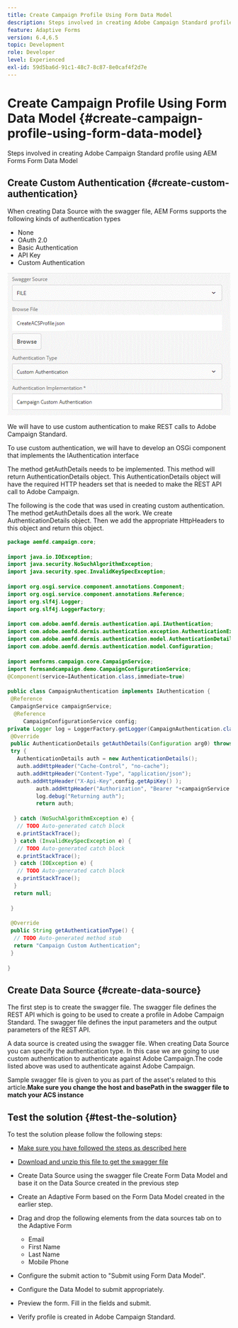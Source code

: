 ```yaml
---
title: Create Campaign Profile Using Form Data Model
description: Steps involved in creating Adobe Campaign Standard profile using  AEM Forms Form Data Model
feature: Adaptive Forms
version: 6.4,6.5
topic: Development
role: Developer
level: Experienced
exl-id: 59d5ba6d-91c1-48c7-8c87-8e0caf4f2d7e
---
```

# Create Campaign Profile Using Form Data Model {#create-campaign-profile-using-form-data-model}

Steps involved in creating Adobe Campaign Standard profile using  AEM Forms Form Data Model

## Create Custom Authentication {#create-custom-authentication}

When creating Data Source with the swagger file, AEM Forms supports the following kinds of authentication types

* None
* OAuth 2.0
* Basic Authentication
* API Key
* Custom Authentication

![campaingfdm](assets/campaignfdm.gif)

We will have to use custom authentication to make REST calls to Adobe Campaign Standard.

To use custom authentication, we will have to develop an OSGi component that implements the  IAuthentication  interface

The method getAuthDetails needs to be implemented. This method will return  AuthenticationDetails  object. This AuthenticationDetails object will have the required HTTP headers set that is needed to make the REST API call to Adobe Campaign.

The following is the code that was used in creating custom authentication. The method getAuthDetails does all the work. We create AuthenticationDetails object. Then we add the appropriate HttpHeaders to this object and return this object.

```java
package aemfd.campaign.core;

import java.io.IOException;
import java.security.NoSuchAlgorithmException;
import java.security.spec.InvalidKeySpecException;

import org.osgi.service.component.annotations.Component;
import org.osgi.service.component.annotations.Reference;
import org.slf4j.Logger;
import org.slf4j.LoggerFactory;

import com.adobe.aemfd.dermis.authentication.api.IAuthentication;
import com.adobe.aemfd.dermis.authentication.exception.AuthenticationException;
import com.adobe.aemfd.dermis.authentication.model.AuthenticationDetails;
import com.adobe.aemfd.dermis.authentication.model.Configuration;

import aemforms.campaign.core.CampaignService;
import formsandcampaign.demo.CampaignConfigurationService;
@Component(service=IAuthentication.class,immediate=true)

public class CampaignAuthentication implements IAuthentication {
 @Reference
 CampaignService campaignService;
  @Reference
     CampaignConfigurationService config;
private Logger log = LoggerFactory.getLogger(CampaignAuthentication.class);
 @Override
 public AuthenticationDetails getAuthDetails(Configuration arg0) throws AuthenticationException {
 try {
   AuthenticationDetails auth = new AuthenticationDetails();
   auth.addHttpHeader("Cache-Control", "no-cache");
   auth.addHttpHeader("Content-Type", "application/json");
   auth.addHttpHeader("X-Api-Key",config.getApiKey() );
         auth.addHttpHeader("Authorization", "Bearer "+campaignService.getAccessToken());
         log.debug("Returning auth");
         return auth;
   
  } catch (NoSuchAlgorithmException e) {
   // TODO Auto-generated catch block
   e.printStackTrace();
  } catch (InvalidKeySpecException e) {
   // TODO Auto-generated catch block
   e.printStackTrace();
  } catch (IOException e) {
   // TODO Auto-generated catch block
   e.printStackTrace();
  }
  return null;
  
 }

 @Override
 public String getAuthenticationType() {
  // TODO Auto-generated method stub
  return "Campaign Custom Authentication";
 }

}

```

## Create Data Source {#create-data-source}

The first step is to create the swagger file. The swagger file defines the REST API which is going to be used to create a profile in Adobe Campaign Standard. The swagger file defines the input parameters and the output parameters of the REST API.

A data source is created using the swagger file. When creating Data Source you can specify the authentication type. In this case we are going to use custom authentication to authenticate against Adobe Campaign.The code listed above was used to authenticate against Adobe Campaign.

Sample swagger file is given to you as part of the asset's related to this article.**Make sure you change the host and basePath in the swagger file to match your ACS instance**

## Test the solution {#test-the-solution}

To test the solution please follow the following steps:
* [Make sure you have followed the steps as described here](aem-forms-with-campaign-standard-getting-started-tutorial.md) 
* [Download and unzip this file to get the swagger file](assets/create-acs-profile-swagger-file.zip)
* Create Data Source using the swagger file
Create Form Data Model and base it on the Data Source created in the previous step
* Create an Adaptive Form based on the Form Data Model created in the earlier step.
* Drag and drop the following elements from the data sources tab on to the Adaptive Form

  * Email
  * First Name
  * Last Name
  * Mobile Phone

* Configure the submit action to "Submit using Form Data Model".
* Configure the Data Model to submit appropriately.
* Preview the form. Fill in the fields and submit.
* Verify profile is created in Adobe Campaign Standard.
